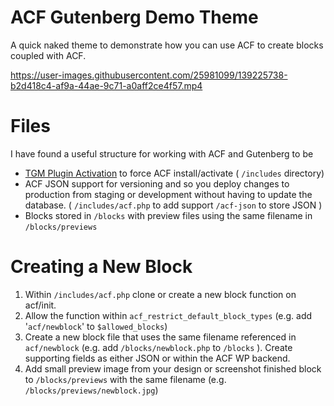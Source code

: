 # ACF Gutenberg Demo Theme

A quick naked theme to demonstrate how you can use ACF to create blocks coupled with ACF.


https://user-images.githubusercontent.com/25981099/139225738-b2d418c4-af9a-44ae-9c71-a0aff2ce4f57.mp4


# Files

I have found a useful structure for working with ACF and Gutenberg to be

- [TGM Plugin Activation](https://github.com/TGMPA/TGM-Plugin-Activation) to force ACF install/activate ( `/includes` directory)
- ACF JSON support for versioning and so you deploy changes to production from staging or development without having to update the database. ( `/includes/acf.php` to add support `/acf-json` to store JSON )
- Blocks stored in `/blocks` with preview files using the same filename in `/blocks/previews`

# Creating a New Block

 1. Within `/includes/acf.php` clone or create a new block function on acf/init. 
 2. Allow the function within  `acf_restrict_default_block_types` (e.g. add '`acf/newblock`' to `$allowed_blocks`)
 3. Create a new block file that uses the same filename referenced in `acf/newblock` (e.g. add `/blocks/newblock.php` to `/blocks` ). Create supporting fields as either JSON or within the ACF WP backend. 
 4. Add small preview image from your design or screenshot finished block to `/blocks/previews` with the same filename (e.g. `/blocks/previews/newblock.jpg`)

